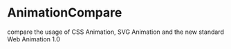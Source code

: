 AnimationCompare
================

compare the usage of CSS Animation, SVG Animation and the new standard Web Animation 1.0
